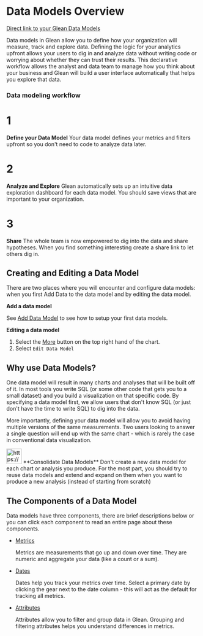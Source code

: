 # Data Models Overview

[Direct link to your Glean Data Models](http://glean.io/app/p/data-models)

Data models in Glean allow you to define how your organization will measure, track and explore data.  Defining the logic for your analytics upfront allows your users to dig in and analyze data without writing code or worrying about whether they can trust their results.  This declarative workflow allows the analyst and data team to manage how you think about your business and Glean will build a user interface automatically that helps you explore that data.

### **Data modeling workflow**

# 1

**Define your Data Model**
Your data model defines your metrics and filters upfront so you don't need to code to analyze data later.

# 2

**Analyze and Explore**
Glean automatically sets up an intuitive data exploration dashboard for each data model.
You should save views that are important to your organization.

# 3

**Share**
The whole team is now empowered to dig into the data and share hypotheses.
When you find something interesting create a share link to let others dig in.

## Creating and Editing a Data Model

There are two places where you will encounter and configure data models: when you first Add Data to the data model and by editing the data model.

**Add a data model**

See [Add Data Model](Add%20Data%20Model%2063183114be7a4587946e274c0e90f1e5.md) to see how to setup your first data models.

**Editing a data model**

1. Select the [More](Glossary%2011bd88f53c554f1aac6f05446f5d04ad/More%201058106442534b63a9396eefe65af286.md) button on the top right hand of the chart.
2. Select `Edit Data Model`

## Why use Data Models?

One data model will result in many charts and analyses that will be built off of it.  In most tools you write SQL (or some other code that gets you to a small dataset) and you build a visualization on that specific code.  By specifying a data model first, we allow users that don't know SQL (or just don't have the time to write SQL) to dig into the data.

More importantly, defining your data model will allow you to avoid having multiple versions of the same measurements.  Two users looking to answer a single question will end up with the same chart - which is rarely the case in conventional data visualization.

<aside>
<img src="https://glean.io/img/icons/info-sign.svg" alt="https://glean.io/img/icons/info-sign.svg" width="40px" /> **Consolidate Data Models**
Don't create a new data model for each chart or analysis you produce.  For the most part, you should try to reuse data models and extend and expand on them when you want to produce a new analysis (instead of starting from scratch)

</aside>

## The Components of a Data Model

Data models have three components, there are brief descriptions below or you can click each component to read an entire page about these components.

- [Metrics](Metrics%20a3e540316d0040ea9787ef2c30cb7ab3.md)
    
    Metrics are measurements that go up and down over time. They are numeric and aggregate your data (like a count or a sum).
    
- [Dates](https://www.notion.so/Dates-9299ed61c0a54f338965eec6b56a9117)
    
    Dates help you track your metrics over time. Select a primary date by clicking the gear next to the date column - this will act as the default for tracking all metrics.
    
- [Attributes](Attributes%20a077c564b4ac467c8794cbbcdc811f7b.md)
    
    Attributes allow you to filter and group data in Glean. Grouping and filtering attributes helps you understand differences in metrics.